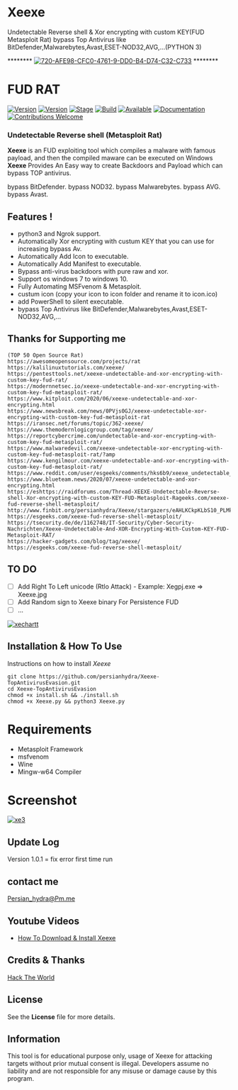 # Xeexe      
 Undetectable Reverse shell & Xor encrypting with custom KEY(FUD Metasploit Rat) bypass Top Antivirus like   BitDefender,Malwarebytes,Avast,ESET-NOD32,AVG,...(PYTHON 3)

******** <a href="https://imgbb.com/"><img src="https://i.ibb.co/PctQn6D/720-AFE98-CFC0-4761-9-DD0-B4-D74-C32-C733.jpg" alt="720-AFE98-CFC0-4761-9-DD0-B4-D74-C32-C733" border="0"></a> ********

# FUD RAT  
 
[![Version](https://img.shields.io/badge/Xeexe-1.0.1-brightgreen.svg?maxAge=259200)]()
[![Version](https://img.shields.io/badge/Codename-BlackHat-red.svg?maxAge=259200)]()
[![Stage](https://img.shields.io/badge/Release-Stable-brightgreen.svg)]()
[![Build](https://img.shields.io/badge/Supported_OS-Linux-orange.svg)]()
[![Available](https://img.shields.io/badge/Available-KaliLinux-orange.svg?maxAge=259200)]()
[![Documentation](https://img.shields.io/badge/PERSIAN-HYDRA-red.svg?maxAge=259200)]()
[![Contributions Welcome](https://img.shields.io/badge/Type-FUD-blue.svg?style=flat)]()

###  Undetectable Reverse shell (Metasploit Rat) 

**Xeexe** is an FUD exploiting tool which compiles a malware with famous payload, and then the compiled maware can be executed on Windows **Xeexe** Provides An Easy way to create Backdoors and Payload which can bypass TOP antivirus.

bypass BitDefender.
bypass NOD32.
bypass Malwarebytes.
bypass AVG.
bypass Avast.

 ## Features !
- python3 and Ngrok support.
- Automatically Xor encrypting with custum KEY that you can use for increasing bypass Av.
- Automatically Add Icon to executable.
- Automatically Add Manifest to executable.
- Bypass anti-virus backdoors with pure raw and xor.
- Support os windows 7 to windows 10.
- Fully Automating MSFvenom & Metasploit.
- custum icon (copy your icon to icon folder and rename it to icon.ico)
- add PowerShell to silent executable.
- bypass Top Antivirus like BitDefender,Malwarebytes,Avast,ESET-NOD32,AVG,...

## Thanks for Supporting me 
```
(TOP 50 Open Source Rat)
https://awesomeopensource.com/projects/rat
https://kalilinuxtutorials.com/xeexe/
https://pentesttools.net/xeexe-undetectable-and-xor-encrypting-with-custom-key-fud-rat/
https://modernnetsec.io/xeexe-undetectable-and-xor-encrypting-with-custom-key-fud-metasploit-rat/
https://www.kitploit.com/2020/06/xeexe-undetectable-and-xor-encrypting.html
https://www.newsbreak.com/news/0PVjs0GJ/xeexe-undetectable-xor-encrypting-with-custom-key-fud-metasploit-rat
https://iransec.net/forums/topic/362-xeexe/
https://www.themodernlogicgroup.com/tag/xeexe/
https://reportcybercrime.com/undetectable-and-xor-encrypting-with-custom-key-fud-metasploit-rat/
https://www.malwaredevil.com/xeexe-undetectable-xor-encrypting-with-custom-key-fud-metasploit-rat/?amp
https://www.kengilmour.com/xeexe-undetectable-and-xor-encrypting-with-custom-key-fud-metasploit-rat/
https://www.reddit.com/user/esgeeks/comments/hks6b9/xeexe_undetectable_reverse_shell_metasploit_rat/
https://www.blueteam.news/2020/07/xeexe-undetectable-and-xor-encrypting.html
https://eshttps://raidforums.com/Thread-XEEXE-Undetectable-Reverse-shell-Xor-encrypting-with-custom-KEY-FUD-Metasploit-Rageeks.com/xeexe-fud-reverse-shell-metasploit/
http://www.finbit.org/persianhydra/Xeexe/stargazers/eAHLKCkpKLbS10_PLMkoTdJLzs_VL0gtKs5MzMuoTClK1I9ITa1I1S8uSSxKT6wCSgAAvvUSmA
https://esgeeks.com/xeexe-fud-reverse-shell-metasploit/
https://tsecurity.de/de/1162748/IT-Security/Cyber-Security-Nachrichten/Xeexe-Undetectable-And-XOR-Encrypting-With-Custom-KEY-FUD-Metasploit-RAT/
https://hacker-gadgets.com/blog/tag/xeexe/
https://esgeeks.com/xeexe-fud-reverse-shell-metasploit/
 ```
 
## TO DO
  - [ ] Add Right To Left unicode (Rtlo Attack) - Example: Xegpj.exe => Xeexe.jpg 
  - [ ] Add Random sign to Xeexe binary For Persistence FUD
  - [ ] ...

<a href="https://ibb.co/DpSD505"><img src="https://i.ibb.co/5FfWBbB/xechartt.jpg" alt="xechartt" border="0"></a>

## Installation & How To Use
 Instructions on how to install *Xeexe*

 ```
git clone https://github.com/persianhydra/Xeexe-TopAntivirusEvasion.git
cd Xeexe-TopAntivirusEvasion
chmod +x install.sh && ./install.sh
chmod +x Xeexe.py && python3 Xeexe.py

```
# Requirements
- Metasploit Framework
- msfvenom
- Wine
- Mingw-w64 Compiler




# Screenshot
<a href="https://ibb.co/fVRsCgJ"><img src="https://i.ibb.co/ymTr892/xe3.jpg" alt="xe3" border="0"></a><br />


## Update Log
Version 1.0.1 = fix error first time run 


## contact me

 Persian_hydra@Pm.me

 
 
## Youtube Videos 

  - [How To Download & Install Xeexe]()
 

 

## Credits & Thanks

  [Hack The World](https://github.com/stormshadow07/HackTheWorld/)



## License

  See the **License** file for more details.





## Information

 This tool is for educational purpose only, usage of Xeexe for attacking targets without prior mutual consent is illegal.
 Developers assume no liability and are not responsible for any misuse or damage cause by this program.
